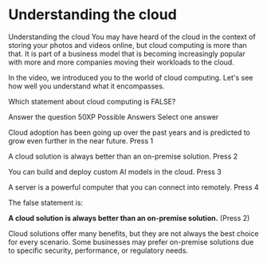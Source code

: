 # Understanding the cloud

Understanding the cloud
You may have heard of the cloud in the context of storing your photos and videos online, but cloud computing is more than that. It is part of a business model that is becoming increasingly popular with more and more companies moving their workloads to the cloud.

In the video, we introduced you to the world of cloud computing. Let's see how well you understand what it encompasses.

Which statement about cloud computing is FALSE?

Answer the question
50XP
Possible Answers
Select one answer

Cloud adoption has been going up over the past years and is predicted to grow even further in the near future.
Press
1

A cloud solution is always better than an on-premise solution.
Press
2

You can build and deploy custom AI models in the cloud.
Press
3

A server is a powerful computer that you can connect into remotely.
Press
4

The false statement is:

**A cloud solution is always better than an on-premise solution.** (Press 2)

Cloud solutions offer many benefits, but they are not always the best choice for every scenario. Some businesses may prefer on-premise solutions due to specific security, performance, or regulatory needs.